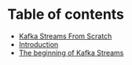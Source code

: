 # Table of contents

* [Kafka Streams From Scratch](README.md)
* [Introduction](introduction.md)
* [The beginning of Kafka Streams](the-beginning-of-kafka-streams.md)


